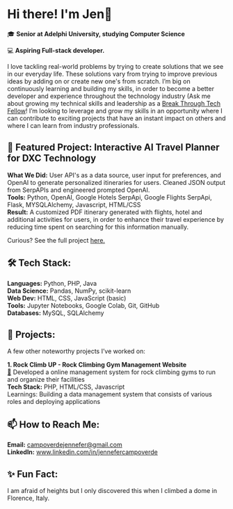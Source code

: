 # Hi there! I'm Jen👋

🎓 **Senior at Adelphi University, studying Computer Science** <br>

💻 **Aspiring Full-stack developer.** <br>

I love tackling real-world problems by trying to create solutions that we see in our everyday life. These solutions vary from trying to improve previous ideas by adding on or create new one's from scratch. I’m big on continuously learning and building my skills, in order to become a better developer and experience throughout the technology industry  (Ask me about growing my technical skills and leadership as a [Break Through Tech Fellow](https://www.breakthroughtech.org)! I’m looking to leverage and grow my skills in an opportunity where I can contribute to exciting projects that have an instant impact on others and where I can learn from industry professionals.

## 🎯 Featured Project: Interactive AI Travel Planner for DXC Technology

**What We Did:** User API's as a data source, user input for preferences, and OpenAI to generate personalized itineraries for users. Cleaned JSON output from SerpAPIs and engineered prompted OpenAI.  <br>
**Tools:** Python, OpenAI, Google Hotels SerpApi, Google Flights SerpApi, Flask, MYSQLAlchemy, Javascript, HTML/CSS <br>
**Result:** A customized PDF itinerary generated with flights, hotel and additional activities for users, in order to enhance their travel experience by reducing time spent on searching for this information manually. <br>

Curious? See the full project [here.](https://github.com/joooanneliu/DXC2_Travel_Planner) <br>

## 🛠 Tech Stack:
**Languages:** Python, PHP, Java <br>
**Data Science:** Pandas, NumPy, scikit-learn <br>
**Web Dev:** HTML, CSS, JavaScript (basic) <br>
**Tools:** Jupyter Notebooks, Google Colab, Git, GitHub <br>
**Databases:** MySQL, SQLAlchemy <br>
 

## 🚀 Projects:
A few other noteworthy projects I’ve worked on:<br>

**1. Rock Climb UP - Rock Climbing Gym Management Website** <br>
[🔗](https://github.com/jennefercampoverde/Rock-Climb-Up) Developed a online management system for rock climbing gyms to run and organize their facilities <br>
**Tech Stack:** PHP, HTML/CSS, Javascript <br>
Learnings: Building a data management system that consists of various roles and deploying applications <br>
 

## 📫 How to Reach Me:
**Email:** campoverdejennefer@gmail.com <br>
**LinkedIn:** www.linkedin.com/in/jennefercampoverde
 
 

## ✨ Fun Fact:
I am afraid of heights but I only discovered this when I climbed a dome in Florence, Italy.
